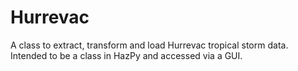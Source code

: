 # Hurrevac
A class to extract, transform and load Hurrevac tropical storm data. Intended to be a class in HazPy and accessed via a GUI.
